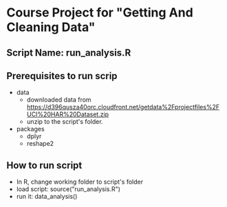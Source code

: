 # Course Project for "Getting And Cleaning Data"
## Script Name: run_analysis.R
## Prerequisites to run scrip
  * data
    + downloaded data from https://d396qusza40orc.cloudfront.net/getdata%2Fprojectfiles%2FUCI%20HAR%20Dataset.zip 
    + unzip to the script's folder. 
  * packages
    + dplyr
    + reshape2
## How to run script
  * In R, change working folder to script's folder
  * load script: source("run_analysis.R")
  * run it: data_analysis()
  

